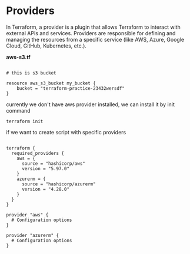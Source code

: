 # Providers

In Terraform, a provider is a plugin that allows Terraform to interact with external APIs and services. Providers are responsible for defining and managing the resources from a specific service (like AWS, Azure, Google Cloud, GitHub, Kubernetes, etc.).

**aws-s3.tf**
<pre><code>
# this is s3 bucket

resource aws_s3_bucket my_bucket {
	bucket = "terraform-practice-23432wersdf"
}
</code></pre>

currently we don't have aws provider installed, we can install it by init command
<pre><code>terraform init</code></pre>

if we want to create script with specific providers
<pre><code>
terraform {
  required_providers {
    aws = {
      source = "hashicorp/aws"
      version = "5.97.0"
    }
    azurerm = {
      source = "hashicorp/azurerm"
      version = "4.28.0"
    }
  }
}

provider "aws" {
  # Configuration options
}

provider "azurerm" {
  # Configuration options
}
</code></pre>

